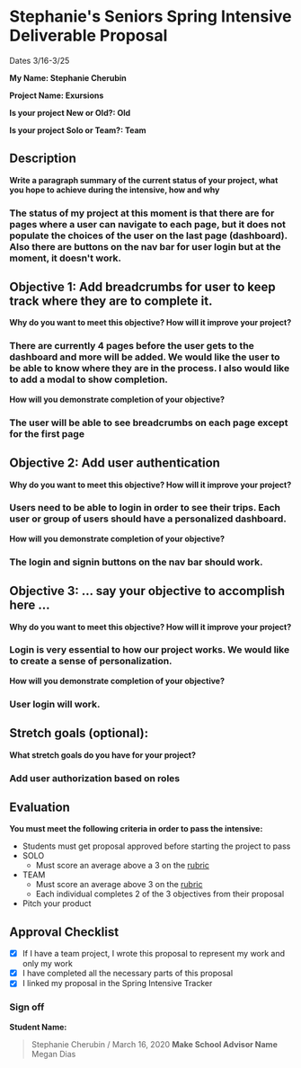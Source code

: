 # Stephanie's Seniors Spring Intensive Deliverable Proposal 


Dates 3/16-3/25

**My Name: Stephanie Cherubin**


**Project Name: Exursions** 


**Is your project New or Old?: Old**


**Is your project Solo or Team?: Team**


## Description

**Write a paragraph summary of the current status of your project, what you hope to achieve during the intensive, how and why**

### The status of my project at this moment is that there are for pages where a user can navigate to each page, but it does not populate the choices of the user on the last page (dashboard). Also there are buttons on the nav bar for user login but at the moment, it doesn't work.

## Objective 1: Add breadcrumbs for user to keep track where they are to complete it.

**Why do you want to meet this objective? How will it improve your project?** 
### There are currently 4 pages before the user gets to the dashboard and more will be added. We would like the user to be able to know where they are in the process. I also would like to add a modal to show completion.
**How will you demonstrate completion of your objective?** 
### The user will be able to see breadcrumbs on each page except for the first page 

## Objective 2: Add user authentication
**Why do you want to meet this objective? How will it improve your project?** 
### Users need to be able to login in order to see their trips. Each user or group of users should have a personalized dashboard.
**How will you demonstrate completion of your objective?** 
### The login and signin buttons on the nav bar should work.
## Objective 3: ... say your objective to accomplish here …
**Why do you want to meet this objective? How will it improve your project?** 
### Login is very essential to how our project works. We would like to create a sense of personalization.
**How will you demonstrate completion of your objective?** 
### User login will work.
## Stretch goals (optional):

**What stretch goals do you have for your project?**
### Add user authorization based on roles
## Evaluation

**You must meet the following criteria in order to pass the intensive:**

- Students must get proposal approved before starting the project to pass
- SOLO
    - Must score an average above a 3 on the [rubric]
- TEAM
    - Must score an average above 3 on the [rubric]
    - Each individual completes 2 of the 3 objectives from their proposal
- Pitch your product


[rubric]:https://docs.google.com/document/d/1IOQDmohLBEBT-hyr-2vgw1mbZUNsq3fHxVfH0oRmVt0/edit



## Approval Checklist
- [x] If I have a team project, I wrote this proposal to represent my work and only my work
- [x] I have completed all the necessary parts of this proposal
- [x] I linked my proposal in the Spring Intensive Tracker

### Sign off

**Student Name:**                
> Stephanie Cherubin /  March 16, 2020
**Make School Advisor Name**
> Megan Dias